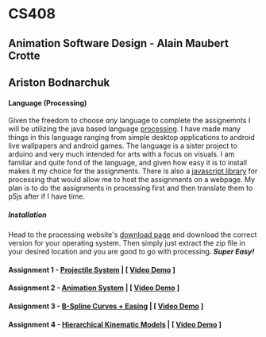 # CS408

## Animation Software Design - Alain Maubert Crotte

## **Ariston Bodnarchuk**

#### Language (Processing)
Given the freedom to choose *any* language to complete the assignemnts I will be utilizing the java based language [processing](https://processing.org/). I have made many things in this language ranging from simple desktop applications to android live wallpapers and android games. The language is a sister project to arduino and very much intended for arts with a focus on visuals. I am familiar and quite fond of the language, and given how easy it is to install makes it my choice for the assignments. There is also a [javascript library](https://p5js.org/) for processing that would allow me to host the assignments on a webpage. My plan is to do the assignments in processing first and then translate them to p5js after if I have time. 

##### Installation
Head to the processing website's [download page](https://processing.org/download) and download the correct version for your operating system. Then simply just extract the zip file in your desired location and you are good to go with processing. ***Super Easy!***

#### Assignment 1 - [Projectile System](A1_AristonBodnarchuk/) | [ [Video Demo](https://www.youtube.com/watch?v=wS6po6nx-jE) ]
#### Assignment 2 - [Animation System](A2_AristonBodnarchuk/) | [ [Video Demo](https://www.youtube.com/watch?v=CdCNN5qxw3Y) ]
#### Assignment 3 - [B-Spline Curves + Easing](A3_AristonBodnarchuk/) | [ [Video Demo](https://youtu.be/Wgf-llQAZMY) ]
#### Assignment 4 - [Hierarchical Kinematic Models](A4_AristonBodnarchuk/) | [ [Video Demo](https://youtu.be/dbLGH2d-nWs) ]

